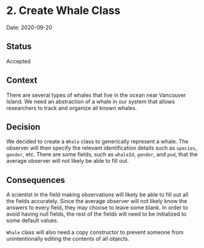 # 2. Create Whale Class

Date: 2020-09-20

## Status

Accepted

## Context

There are several types of whales that live in the ocean near Vancouver Island.
We need an abstraction of a whale in our system that allows researchers to track and organize all known whales.

## Decision
We decided to create a `Whale` class to generically represent a whale. The observer will
then specify the relevant identification details such as `species`, `gender`, etc. There are some 
fields, such as `whaleId`, `gender`, and `pod`, that the average observer will not likely be able to fill out.

## Consequences

A scientist in the field making observations will likely be able to fill out all the fields accurately.
Since the average observer will not likely know the answers to every field, they may choose
to leave some blank. In order to avoid having null fields, the rest of the fields will need 
to be initialized to some default values. 

`Whale` class will also need a copy constructor to prevent someone from unintentionally editing the
contents of all objects.
